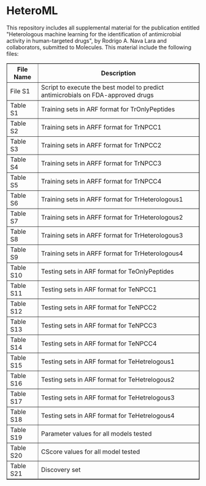 # HeteroML
This repository includes all supplemental material for the publication entitled "Heterologous machine learning for the identification of antimicrobial activity in human-targeted drugs", by Rodrigo A. Nava Lara and collaborators, submitted to Molecules.
This material include the following files:
<table border=1>
  <th>File Name</th><th>Description</th>
  <tr><td>File S1</td><td>Script to execute the best model to predict antimicrobials on FDA-approved drugs</td></tr>
  <tr><td>Table S1</td><td>Training sets in ARF format for TrOnlyPeptides</td></tr>
  <tr><td>Table S2</td><td>Training sets in ARFF format for TrNPCC1</td></tr>
  <tr><td>Table S3</td><td>Training sets in ARFF format for TrNPCC2</td></tr>
  <tr><td>Table S4</td><td>Training sets in ARFF format for TrNPCC3</td></tr>
  <tr><td>Table S5</td><td>Training sets in ARFF format for TrNPCC4</td></tr>
  <tr><td>Table S6</td><td>Training sets in ARFF format for TrHeterologous1</td></tr>
  <tr><td>Table S7</td><td>Training sets in ARFF format for TrHeterologous2</td></tr>
  <tr><td>Table S8</td><td>Training sets in ARFF format for TrHeterologous3</td></tr>
  <tr><td>Table S9</td><td>Training sets in ARFF format for TrHeterologous4</td></tr>
  <tr><td>Table S10</td><td>Testing sets in ARF format for TeOnlyPeptides</td></tr>
  <tr><td>Table S11</td><td>Testing sets in ARF format for TeNPCC1</td></tr>
  <tr><td>Table S12</td><td>Testing sets in ARF format for TeNPCC2</td></tr>
  <tr><td>Table S13</td><td>Testing sets in ARF format for TeNPCC3</td></tr>
  <tr><td>Table S14</td><td>Testing sets in ARF format for TeNPCC4</td></tr>
  <tr><td>Table S15</td><td>Testing sets in ARF format for TeHetrelogous1</td></tr>
  <tr><td>Table S16</td><td>Testing sets in ARF format for TeHetrelogous2</td></tr>
  <tr><td>Table S17</td><td>Testing sets in ARF format for TeHetrelogous3</td></tr>
  <tr><td>Table S18</td><td>Testing sets in ARF format for TeHetrelogous4</td></tr>
  <tr><td>Table S19</td><td>Parameter values for all models tested</td></tr>
  <tr><td>Table S20</td><td>CScore values for all model tested</td></tr>
  <tr><td>Table S21</td><td>Discovery set</td></tr>
</table>
